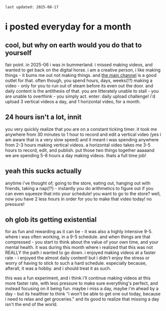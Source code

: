 	last updated: 2025-08-17
# i posted everyday for a month
## cool, but why on earth would you do that to yourself
fair point. in 2025-06 i was in bummerland. i missed making videos, and wanted to get back on the digital horse. i am a creative person, i like making things - it bums me out not making things. and [the main channel](https://www.youtube.com/@ZyanWasHere) is a good outlet for that. often though, you spend hours, days, weeks(!?) making a video - only for you to run out of steam before its even out the door. and daily content is the antithesis of that. you are litterately unable to stall - you are unable to overthink - you simply act. enter: daily upload challenge! i'd upload 3 vertical videos a day, and 1 horizontal video, for a month.
## 24 hours isn't a lot, innit
you very quickly realize that you are on a constant ticking timer. it took me anywhere from 30 minutes to 1 hour to record and edit a vertical video (yes i am aware that is a very slow speed) and it meant i was spending anywhere from 2-3 hours making vertical videos. a horizontal video takes me 3-5 hours to record, edit, and publish. put those two things together aaaaand we are spending 5-8 hours a day making videos. thats a full time job!
## yeah this sucks actually
anytime i've thought of; going to the store, eating out, hanging out with friends, taking a nap(!?) - instantly you do arithmetics to figure out if you can even squeeze that into your schedule! you want to go to the store? well, now you have 2 less hours in order for you to make that video today! no pressure!
## oh glob its getting existential
for as fun and rewarding as it can be - it was also a highly intensive 9-5. where i was often working, in a 9-5 schedule. and when things are that compressed - you start to think about the value of your own time, and your mental health. it was during this month where i realized that this was not REALLY the path i wanted to go down. i enjoyed making videos at a faster rate - i enjoyed the almost daily content! but i didn't enjoy the stress or worry of having to stick to such a hard schedule. especially because, afterall, it was a hobby. and i should treat it as such.

this was a fun experiment, and i think i'll continue making videos at this more faster rate, with less pressure to make sure everything's perfect, and instead focusing on it being fun. maybe i miss a day, maybe i'm ahead by a day - but its healthier to think "i won't be able to get one out today, because i need to relax and get groceries." and its good to realize that missing a day isn't the end of the world.



